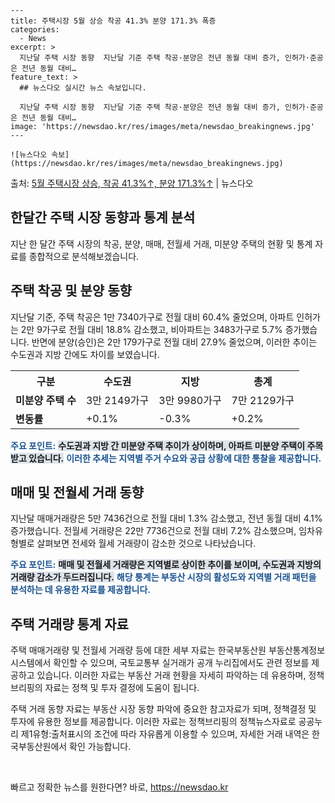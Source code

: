     ---
    title: 주택시장 5월 상승 착공 41.3% 분양 171.3% 폭증
    categories:
      - News
    excerpt: >
      지난달 주택 시장 동향  지난달 기준 주택 착공·분양은 전년 동월 대비 증가, 인허가·준공은 전년 동월 대비…
    feature_text: >
      ## 뉴스다오 실시간 뉴스 속보입니다.
    
      지난달 주택 시장 동향  지난달 기준 주택 착공·분양은 전년 동월 대비 증가, 인허가·준공은 전년 동월 대비…
    image: 'https://newsdao.kr/res/images/meta/newsdao_breakingnews.jpg'
    ---
    
    ![뉴스다오 속보](https://newsdao.kr/res/images/meta/newsdao_breakingnews.jpg)

<p>출처: <a href="https://newsdao.kr/4506" rel="dofollow">5월 주택시장 상승, 착공 41.3%↑, 분양 171.3%↑</a> | 뉴스다오</p>

<h2 data-ke-size="size26">한달간 주택 시장 동향과 통계 분석</h2>
<p data-ke-size="size16">지난 한 달간 주택 시장의 착공, 분양, 매매, 전월세 거래, 미분양 주택의 현황 및 통계 자료를 종합적으로 분석해보겠습니다.</p>

<h2 data-ke-size="size24">주택 착공 및 분양 동향</h2>
<p data-ke-size="size16">지난달 기준, 주택 착공은 1만 7340가구로 전월 대비 60.4% 줄었으며, 아파트 인허가는 2만 9가구로 전월 대비 18.8% 감소했고, 비아파트는 3483가구로 5.7% 증가했습니다. 반면에 분양(승인)은 2만 179가구로 전월 대비 27.9% 줄었으며, 이러한 추이는 수도권과 지방 간에도 차이를 보였습니다.</p>

<table>
<tr>
<th>구분</th>
<th>수도권</th>
<th>지방</th>
<th>총계</th>
</tr>
<tr>
<td><b>미분양 주택 수</b></td>
<td>3만 2149가구</td>
<td>3만 9980가구</td>
<td>7만 2129가구</td>
</tr>
<tr>
<td><b>변동률</b></td>
<td>+0.1%</td>
<td>-0.3%</td>
<td>+0.2%</td>
</tr>
</table>

<b><span style="color: #1a5490;">주요 포인트:</span></b>
<b><span style="background-color: #21538527;">수도권과 지방 간 미분양 주택 추이가 상이하며, 아파트 미분양 주택이 주목받고 있습니다.</span></b>
<b><span style="color: #1a5490;">이러한 추세는 지역별 주거 수요와 공급 상황에 대한 통찰을 제공합니다.</span></b>

<h2 data-ke-size="size24">매매 및 전월세 거래 동향</h2>
<p data-ke-size="size16">지난달 매매거래량은 5만 7436건으로 전월 대비 1.3% 감소했고, 전년 동월 대비 4.1% 증가했습니다. 전월세 거래량은 22만 7736건으로 전월 대비 7.2% 감소했으며, 임차유형별로 살펴보면 전세와 월세 거래량이 감소한 것으로 나타났습니다.</p>

<b><span style="color: #1a5490;">주요 포인트:</span></b>
<b><span style="background-color: #21538527;">매매 및 전월세 거래량은 지역별로 상이한 추이를 보이며, 수도권과 지방의 거래량 감소가 두드러집니다.</span></b>
<b><span style="color: #1a5490;">해당 통계는 부동산 시장의 활성도와 지역별 거래 패턴을 분석하는 데 유용한 자료를 제공합니다.</span></b>

<h2 data-ke-size="size24">주택 거래량 통계 자료</h2>
<p data-ke-size="size16">주택 매매거래량 및 전월세 거래량 등에 대한 세부 자료는 한국부동산원 부동산통계정보시스템에서 확인할 수 있으며, 국토교통부 실거래가 공개 누리집에서도 관련 정보를 제공하고 있습니다. 이러한 자료는 부동산 거래 현황을 자세히 파악하는 데 유용하며, 정책브리핑의 자료는 정책 및 투자 결정에 도움이 됩니다.</p>

<p data-ke-size="size16">주택 거래 동향 자료는 부동산 시장 동향 파악에 중요한 참고자료가 되며, 정책결정 및 투자에 유용한 정보를 제공합니다. 이러한 자료는 정책브리핑의 정책뉴스자료로 공공누리 제1유형:출처표시의 조건에 따라 자유롭게 이용할 수 있으며, 자세한 거래 내역은 한국부동산원에서 확인 가능합니다.</p>

<p data-ke-size="size16">&nbsp;</p> 

빠르고 정확한 뉴스를 원한다면? 바로, <a href="https://newsdao.kr" rel="dofollow">https://newsdao.kr</a>


    
